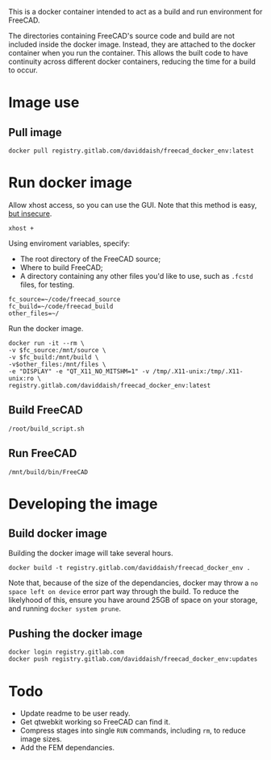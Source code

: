 This is a docker container intended to act as a build and run environment for
FreeCAD.

The directories containing FreeCAD's source code and build are not included
inside the docker image. Instead, they are attached to the docker container
when you run the container. This allows the built code to have continuity
across different docker containers, reducing the time for a build to occur.

# Image use

## Pull image

```
docker pull registry.gitlab.com/daviddaish/freecad_docker_env:latest
```

# Run docker image

Allow xhost access, so you can use the GUI. Note that this method is easy, [but
insecure](https://wiki.ros.org/docker/Tutorials/GUI).

```
xhost +
```

Using enviroment variables, specify:

- The root directory of the FreeCAD source;
- Where to build FreeCAD;
- A directory containing any other files you'd like to use, such as
  `.fcstd` files, for testing.

```
fc_source=~/code/freecad_source
fc_build=~/code/freecad_build
other_files=~/
```

Run the docker image.

```
docker run -it --rm \
-v $fc_source:/mnt/source \
-v $fc_build:/mnt/build \
-v$other_files:/mnt/files \
-e "DISPLAY" -e "QT_X11_NO_MITSHM=1" -v /tmp/.X11-unix:/tmp/.X11-unix:ro \
registry.gitlab.com/daviddaish/freecad_docker_env:latest
```

## Build FreeCAD

```
/root/build_script.sh
```

## Run FreeCAD

```
/mnt/build/bin/FreeCAD
```

# Developing the image

## Build docker image

Building the docker image will take several hours.

```
docker build -t registry.gitlab.com/daviddaish/freecad_docker_env .
```

Note that, because of the size of the dependancies, docker may throw a `no
space left on device` error part way through the build. To reduce the
likelyhood of this, ensure you have around 25GB of space on your storage, and
running `docker system prune`.

## Pushing the docker image

```
docker login registry.gitlab.com
docker push registry.gitlab.com/daviddaish/freecad_docker_env:updates
```

# Todo

* Update readme to be user ready.
* Get qtwebkit working so FreeCAD can find it.
* Compress stages into single `RUN` commands, including `rm`, to reduce image
  sizes.
* Add the FEM dependancies.
